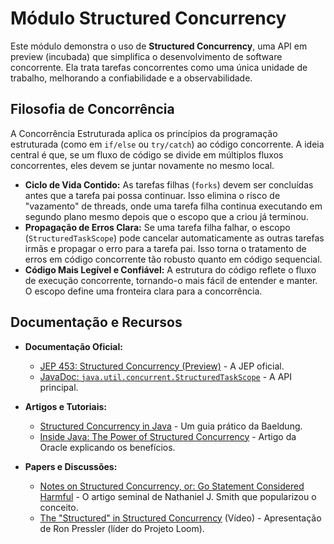 # Módulo Structured Concurrency

Este módulo demonstra o uso de **Structured Concurrency**, uma API em preview (incubada) que simplifica o desenvolvimento de software concorrente. Ela trata tarefas concorrentes como uma única unidade de trabalho, melhorando a confiabilidade e a observabilidade.

## Filosofia de Concorrência

A Concorrência Estruturada aplica os princípios da programação estruturada (como em `if/else` ou `try/catch`) ao código concorrente. A ideia central é que, se um fluxo de código se divide em múltiplos fluxos concorrentes, eles devem se juntar novamente no mesmo local.

-   **Ciclo de Vida Contido:** As tarefas filhas (`forks`) devem ser concluídas antes que a tarefa pai possa continuar. Isso elimina o risco de "vazamento" de threads, onde uma tarefa filha continua executando em segundo plano mesmo depois que o escopo que a criou já terminou.
-   **Propagação de Erros Clara:** Se uma tarefa filha falhar, o escopo (`StructuredTaskScope`) pode cancelar automaticamente as outras tarefas irmãs e propagar o erro para a tarefa pai. Isso torna o tratamento de erros em código concorrente tão robusto quanto em código sequencial.
-   **Código Mais Legível e Confiável:** A estrutura do código reflete o fluxo de execução concorrente, tornando-o mais fácil de entender e manter. O escopo define uma fronteira clara para a concorrência.

## Documentação e Recursos

-   **Documentação Oficial:**
    -   [JEP 453: Structured Concurrency (Preview)](https://openjdk.org/jeps/453) - A JEP oficial.
    -   [JavaDoc: `java.util.concurrent.StructuredTaskScope`](https://docs.oracle.com/en/java/javase/21/docs/api/java.base/java/util/concurrent/StructuredTaskScope.html) - A API principal.

-   **Artigos e Tutoriais:**
    -   [Structured Concurrency in Java](https://www.baeldung.com/java-structured-concurrency) - Um guia prático da Baeldung.
    -   [Inside Java: The Power of Structured Concurrency](https://inside.java/2022/11/07/structured-concurrency/) - Artigo da Oracle explicando os benefícios.

-   **Papers e Discussões:**
    -   [Notes on Structured Concurrency, or: Go Statement Considered Harmful](https://vorpus.org/blog/notes-on-structured-concurrency-or-go-statement-considered-harmful/) - O artigo seminal de Nathaniel J. Smith que popularizou o conceito.
    -   [The "Structured" in Structured Concurrency](https://www.youtube.com/watch?v=10X0-84-G-Q) (Vídeo) - Apresentação de Ron Pressler (líder do Projeto Loom).
